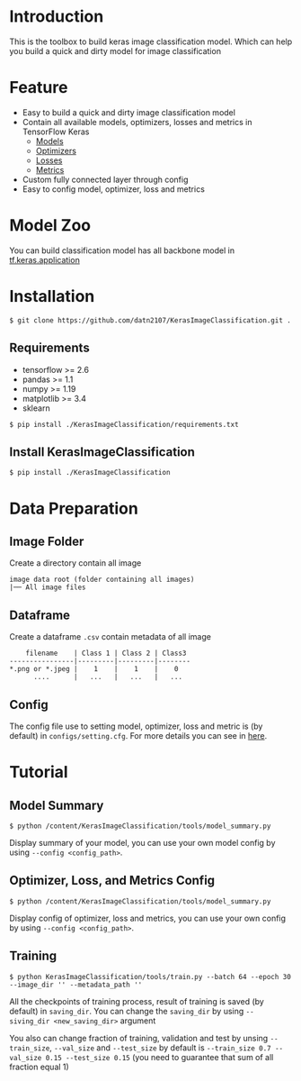 # Introduction

This is the toolbox to build keras image classification model. Which can help you build a quick and dirty model for
image classification

# Feature

* Easy to build a quick and dirty image classification model
* Contain all available models, optimizers, losses and metrics in TensorFlow Keras
    * [Models](https://www.tensorflow.org/api_docs/python/tf/keras/applications)
    * [Optimizers](https://www.tensorflow.org/api_docs/python/tf/keras/optimizers)
    * [Losses](https://www.tensorflow.org/api_docs/python/tf/keras/losses)
    * [Metrics](https://www.tensorflow.org/api_docs/python/tf/keras/metrics)
* Custom fully connected layer through config
* Easy to config model, optimizer, loss and metrics

# Model Zoo 

You can build classification model has all backbone model in 
[tf.keras.application](https://www.tensorflow.org/api_docs/python/tf/keras/applications#functions)

# Installation

```shell
$ git clone https://github.com/datn2107/KerasImageClassification.git .
```

## Requirements
* tensorflow >= 2.6
* pandas >= 1.1
* numpy >= 1.19
* matplotlib >= 3.4
* sklearn

```shell
$ pip install ./KerasImageClassification/requirements.txt
```

## Install KerasImageClassification

```shell
$ pip install ./KerasImageClassification
```

# Data Preparation

## Image Folder
Create a directory contain all image
```
image data root (folder containing all images)
|── All image files 
```

## Dataframe
Create a dataframe `.csv` contain metadata of all image
```
    filename    | Class 1 | Class 2 | Class3
----------------|---------|---------|-------- 
*.png or *.jpeg |    1    |    1    |    0
      ....      |   ...   |   ...   |   ...
```

## Config

The config file use to setting model, optimizer, loss and metric is (by default) in `configs/setting.cfg`. 
For more details you can see in [here](https://github.com/datn2107/KerasImageClassification/blob/master/configs/CONFIG.md).

# Tutorial

## Model Summary
```shell
$ python /content/KerasImageClassification/tools/model_summary.py
```

Display summary of your model, you can use your own model config by using `--config <config_path>`.

## Optimizer, Loss, and Metrics Config 
```shell
$ python /content/KerasImageClassification/tools/model_summary.py
```

Display config of optimizer, loss and metrics, you can use your own config by using `--config <config_path>`.

## Training
```shell
$ python KerasImageClassification/tools/train.py --batch 64 --epoch 30 --image_dir '' --metadata_path '' 
```
All the checkpoints of training process, result of training is saved (by default) in `saving_dir`. 
You can change the `saving_dir` by using `--siving_dir <new_saving_dir>` argument

You also can change fraction of training, validation and test by unsing `--train_size`, `--val_size` and `--test_size` 
by default is `--train_size 0.7 --val_size 0.15 --test_size 0.15` (you need to guarantee that sum of all fraction equal 1)

